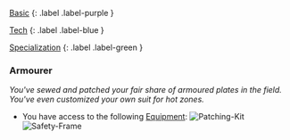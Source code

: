 
[Basic](Game/Advancement-List?Basic=true)
{: .label .label-purple }

[Tech](Game/Tech)
{: .label .label-blue }

[Specialization](Game/Advancement-List?Specialization=true)
{: .label .label-green }
### Armourer
*You've sewed and patched your fair share of armoured plates in the field. You've even customized your own suit for hot zones.*
* You have access to the following [Equipment](Core/Equipment):
![Patching-Kit](Game/Blocks/Patching-Kit)
![Safety-Frame](Game/Blocks/Safety-Frame)

